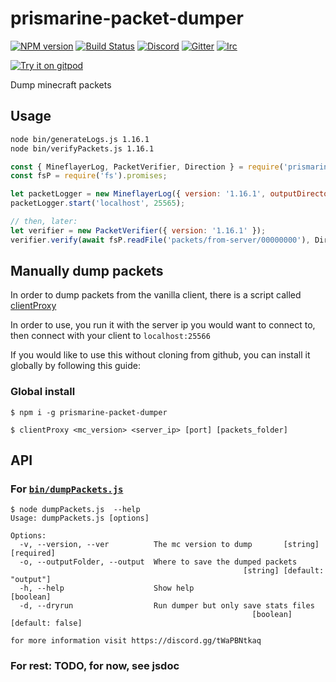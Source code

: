 # prismarine-packet-dumper
[![NPM version](https://img.shields.io/npm/v/prismarine-packet-dumper.svg)](http://npmjs.com/package/prismarine-packet-dumper)
[![Build Status](https://github.com/PrismarineJS/prismarine-packet-dumper/workflows/CI/badge.svg)](https://github.com/PrismarineJS/prismarine-packet-dumper/actions?query=workflow%3A%22CI%22)
[![Discord](https://img.shields.io/badge/chat-on%20discord-brightgreen.svg)](https://discord.gg/GsEFRM8)
[![Gitter](https://img.shields.io/badge/chat-on%20gitter-brightgreen.svg)](https://gitter.im/PrismarineJS/general)
[![Irc](https://img.shields.io/badge/chat-on%20irc-brightgreen.svg)](https://irc.gitter.im/)

[![Try it on gitpod](https://img.shields.io/badge/try-on%20gitpod-brightgreen.svg)](https://gitpod.io/#https://github.com/PrismarineJS/prismarine-packet-dumper)

Dump minecraft packets

## Usage 

```sh
node bin/generateLogs.js 1.16.1
node bin/verifyPackets.js 1.16.1
```

```js
const { MineflayerLog, PacketVerifier, Direction } = require('prismarine-packet-dumper');
const fsP = require('fs').promises;

let packetLogger = new MineflayerLog({ version: '1.16.1', outputDirectory: 'packets' });
packetLogger.start('localhost', 25565);

// then, later:
let verifier = new PacketVerifier({ version: '1.16.1' });
verifier.verify(await fsP.readFile('packets/from-server/00000000'), Direction.ServerToClient);
```

## Manually dump packets

In order to dump packets from the vanilla client, there is a script called [clientProxy](bin/clientProxy.js)

In order to use, you run it with the server ip you would want to connect to, then connect with your client to `localhost:25566`

If you would like to use this without cloning from github, you can install it globally by following this guide:

### Global install

`$ npm i -g prismarine-packet-dumper`

`$ clientProxy <mc_version> <server_ip> [port] [packets_folder]`

## API

### For [`bin/dumpPackets.js`](bin/dumpPackets.js)

```
$ node dumpPackets.js  --help
Usage: dumpPackets.js [options]

Options:
  -v, --version, --ver          The mc version to dump       [string] [required]
  -o, --outputFolder, --output  Where to save the dumped packets
                                                    [string] [default: "output"]
  -h, --help                    Show help                              [boolean]
  -d, --dryrun                  Run dumper but only save stats files
                                                      [boolean] [default: false]

for more information visit https://discord.gg/tWaPBNtkaq
```
### For rest: TODO, for now, see jsdoc
